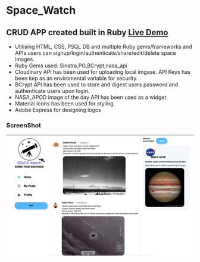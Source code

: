 # Space_Watch
## CRUD APP created built in Ruby  <a href="https://sirvand.github.io/Melbourne-Subway-Planner/"> Live Demo </a>



- Utilising HTML, CSS, PSQL DB and multiple Ruby gems/frameworks and APIs users can signup/login/authenticate/share/edit/delete space images.
- Ruby Gems used: Sinatra,PG,BCrypt,nasa_api
- Cloudinary API has been used for uploading local imgase. API Keys has been kep as an enviromental variable for security.
- BCrypt API has been used to store and digest users password and authenticate users upon login.
- NASA_APOD image of the day API has been used as a widget.
- Material Icons has been used for styling.
- Adobe Express for designing logos

### ScreenShot
![Screenshot](screenshot.png)

